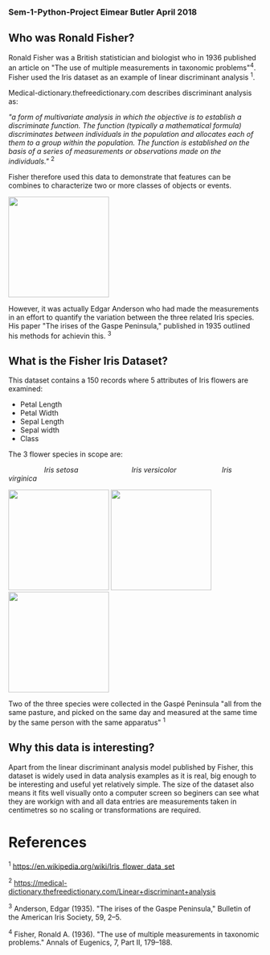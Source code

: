### Sem-1-Python-Project Eimear Butler April 2018

## Who was Ronald Fisher?
Ronald Fisher was a British statistician and biologist who in 1936 published an article on "The use of multiple measurements in taxonomic problems"<sup>4</sup>. Fisher used the Iris dataset as an example of linear discriminant analysis <sup>1</sup>. 

Medical-dictionary.thefreedictionary.com describes discriminant analysis as: 

*"a form of multivariate analysis in which the objective is to establish a discriminate function. The function (typically a mathematical formula) discriminates between individuals in the population and allocates each of them to a group within the population. The function is established on the basis of a series of measurements or observations made on the individuals."* <sup>2</sup>

Fisher therefore used this data to demonstrate that features can be combines to characterize two or more classes of objects or events.

<img src="https://upload.wikimedia.org/wikipedia/commons/4/46/R._A._Fischer.jpg" width="200">

 
However, it was actually Edgar Anderson who had made the measurements in an effort to quantify the variation between the three related Iris species. His paper "The irises of the Gaspe Peninsula," published in 1935 outlined his methods for achievin this. <sup>3</sup>  


## What is the Fisher Iris Dataset? 
This dataset contains a 150 records where 5 attributes of Iris flowers are examined:

- Petal Length 
- Petal Width
- Sepal Length
- Sepal width
- Class

The 3 flower species in scope are: 


&nbsp;&nbsp;&nbsp;&nbsp;&nbsp;&nbsp;&nbsp;&nbsp;&nbsp;&nbsp;&nbsp;&nbsp;&nbsp;&nbsp;&nbsp;&nbsp;&nbsp;&nbsp;*Iris setosa* &nbsp;&nbsp;&nbsp;&nbsp;&nbsp;&nbsp;&nbsp;&nbsp;&nbsp;&nbsp;&nbsp;&nbsp;&nbsp;&nbsp;&nbsp;&nbsp;&nbsp;&nbsp;&nbsp;&nbsp;&nbsp;&nbsp;&nbsp;&nbsp;&nbsp; *Iris versicolor* &nbsp;&nbsp;&nbsp;&nbsp;&nbsp;&nbsp;&nbsp;&nbsp;&nbsp;&nbsp;&nbsp;&nbsp;&nbsp;&nbsp;&nbsp;&nbsp;&nbsp;&nbsp;&nbsp;&nbsp;&nbsp; *Iris virginica*

<img src="https://upload.wikimedia.org/wikipedia/commons/5/56/Kosaciec_szczecinkowaty_Iris_setosa.jpg" width="200">   <img src="https://upload.wikimedia.org/wikipedia/commons/4/41/Iris_versicolor_3.jpg" width="200">    <img src="https://upload.wikimedia.org/wikipedia/commons/9/9f/Iris_virginica.jpg" width="200">


Two of the three species were collected in the Gaspé Peninsula "all from the same pasture, and picked on the same day and measured at the same time by the same person with the same apparatus" <sup>1</sup>


## Why this data is interesting?

Apart from the linear discriminant analysis model published by Fisher, this dataset is widely used in data analysis examples as it is real, big enough to be interesting and useful yet relatively simple. The size of the dataset also means it fits well visually onto a computer screen so beginers can see what they are workign with and all data entries are measurements taken in centimetres so no scaling or transformations are required. 



# References 

<sup>1</sup> https://en.wikipedia.org/wiki/Iris_flower_data_set

<sup>2</sup> https://medical-dictionary.thefreedictionary.com/Linear+discriminant+analysis

<sup>3</sup> Anderson, Edgar (1935). "The irises of the Gaspe Peninsula," Bulletin of the American Iris Society, 59, 2–5.

<sup>4</sup> Fisher, Ronald A. (1936). "The use of multiple measurements in taxonomic problems." Annals of Eugenics, 7, Part II, 179–188.
